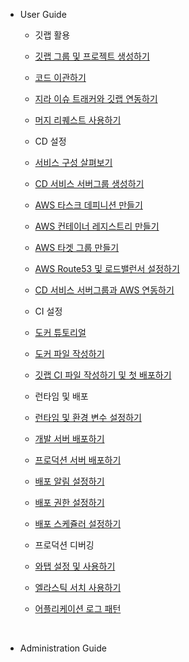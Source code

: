 - User Guide
  - 깃랩 활용
   - [깃랩 그룹 및 프로젝트 생성하기](user/git-00.md)
   - [코드 이관하기](user/git-01.md)
   - [지라 이슈 트래커와 깃랩 연동하기](user/git-02.md)
   - [머지 리퀘스트 사용하기](user/git-03.md)
  
  - CD 설정
   - [서비스 구성 살펴보기](user/cd-00.md)
   - [CD 서비스 서버그룹 생성하기](user/cd-00.md)
   - [AWS 타스크 데피니션 만들기](user/cd-00.md)
   - [AWS 컨테이너 레지스트리 만들기](user/cd-00.md)
   - [AWS 타겟 그룹 만들기](user/cd-00.md)
   - [AWS Route53 및 로드밸런서 설정하기](user/cd-00.md)
   - [CD 서비스 서버그룹과 AWS 연동하기](user/cd-00.md)
   
  - CI 설정
   - [도커 튜토리얼](user/ci-00.md)
   - [도커 파일 작성하기](user/ci-00.md)
   - [깃랩 CI 파일 작성하기 및 첫 배포하기](user/ci-00.md)
   
  - 런타임 및 배포
   - [런타임 및 환경 변수 설정하기](user/deploy-00.md)
   - [개발 서버 배포하기](user/deploy-00.md)
   - [프로덕션 서버 배포하기](user/deploy-00.md)
   - [배포 알림 설정하기](user/deploy-00.md)
   - [배포 권한 설정하기](user/deploy-00.md)
   - [배포 스케쥴러 설정하기](user/deploy-00.md)
  
  - 프로덕션 디버깅
   - [와탭 설정 및 사용하기](user/monitoring-00.md)
   - [엘라스틱 서치 사용하기](user/monitoring-00.md)
   - [어플리케이션 로그 패턴](user/monitoring-00.md)

<br>

- Administration Guide
  
